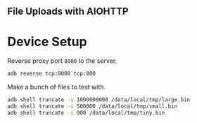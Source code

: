 ## File Uploads with AIOHTTP

# Device Setup

Reverse proxy port `8000` to the server.

```bash
adb reverse tcp:8000 tcp:800
```

Make a bunch of files to test with.

```bash
adb shell truncate -s 1000000000 /data/local/tmp/large.bin
adb shell truncate -s 500000 /data/local/tmp/small.bin
adb shell truncate -s 900 /data/local/tmp/tiny.bin
```
